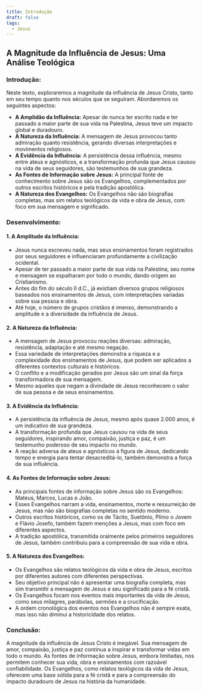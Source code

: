 ```yaml
---
title: Introdução
draft: false
tags:
  - Jesus
---
```

## A Magnitude da Influência de Jesus: Uma Análise Teológica

### **Introdução:**

Neste texto, exploraremos a magnitude da influência de Jesus Cristo, tanto em seu tempo quanto nos séculos que se seguiram. Abordaremos os seguintes aspectos:

- **A Amplidão da Influência:** Apesar de nunca ter escrito nada e ter passado a maior parte de sua vida na Palestina, Jesus teve um impacto global e duradouro.
- **A Natureza da Influência:** A mensagem de Jesus provocou tanto admiração quanto resistência, gerando diversas interpretações e movimentos religiosos.
- **A Evidência da Influência:** A persistência dessa influência, mesmo entre ateus e agnósticos, e a transformação profunda que Jesus causou na vida de seus seguidores, são testemunhos de sua grandeza.
- **As Fontes de Informação sobre Jesus:** A principal fonte de conhecimento sobre Jesus são os Evangelhos, complementados por outros escritos históricos e pela tradição apostólica.
- **A Natureza dos Evangelhos:** Os Evangelhos não são biografias completas, mas sim relatos teológicos da vida e obra de Jesus, com foco em sua mensagem e significado.

### **Desenvolvimento:**

#### **1. A Amplitude da Influência:**

- Jesus nunca escreveu nada, mas seus ensinamentos foram registrados por seus seguidores e influenciaram profundamente a civilização ocidental.
- Apesar de ter passado a maior parte de sua vida na Palestina, seu nome e mensagem se espalharam por todo o mundo, dando origem ao Cristianismo.
- Antes do fim do século II d.C., já existiam diversos grupos religiosos baseados nos ensinamentos de Jesus, com interpretações variadas sobre sua pessoa e obra.
- Até hoje, o número de grupos cristãos é imenso, demonstrando a amplitude e a diversidade da influência de Jesus.

#### **2. A Natureza da Influência:**

- A mensagem de Jesus provocou reações diversas: admiração, resistência, adaptação e até mesmo negação.
- Essa variedade de interpretações demonstra a riqueza e a complexidade dos ensinamentos de Jesus, que podem ser aplicados a diferentes contextos culturais e históricos.
- O conflito e a modificação gerados por Jesus são um sinal da força transformadora de sua mensagem.
- Mesmo aqueles que negam a divindade de Jesus reconhecem o valor de sua pessoa e de seus ensinamentos.

#### **3. A Evidência da Influência:**

- A persistência da influência de Jesus, mesmo após quase 2.000 anos, é um indicativo de sua grandeza.
- A transformação profunda que Jesus causou na vida de seus seguidores, inspirando amor, compaixão, justiça e paz, é um testemunho poderoso de seu impacto no mundo.
- A reação adversa de ateus e agnósticos à figura de Jesus, dedicando tempo e energia para tentar desacreditá-lo, também demonstra a força de sua influência.

#### **4. As Fontes de Informação sobre Jesus:**

- As principais fontes de informação sobre Jesus são os Evangelhos: Mateus, Marcos, Lucas e João.
- Esses Evangelhos narram a vida, ensinamentos, morte e ressurreição de Jesus, mas não são biografias completas no sentido moderno.
- Outros escritos históricos, como os de Tácito, Suetônio, Plínio o Jovem e Flávio Josefo, também fazem menções a Jesus, mas com foco em diferentes aspectos.
- A tradição apostólica, transmitida oralmente pelos primeiros seguidores de Jesus, também contribuiu para a compreensão de sua vida e obra.

#### **5. A Natureza dos Evangelhos:**

- Os Evangelhos são relatos teológicos da vida e obra de Jesus, escritos por diferentes autores com diferentes perspectivas.
- Seu objetivo principal não é apresentar uma biografia completa, mas sim transmitir a mensagem de Jesus e seu significado para a fé cristã.
- Os Evangelhos focam nos eventos mais importantes da vida de Jesus, como seus milagres, parábolas, sermões e a crucificação.
- A ordem cronológica dos eventos nos Evangelhos não é sempre exata, mas isso não diminui a historicidade dos relatos.

### **Conclusão:**

A magnitude da influência de Jesus Cristo é inegável. Sua mensagem de amor, compaixão, justiça e paz continua a inspirar e transformar vidas em todo o mundo. As fontes de informação sobre Jesus, embora limitadas, nos permitem conhecer sua vida, obra e ensinamentos com razoável confiabilidade. Os Evangelhos, como relatos teológicos da vida de Jesus, oferecem uma base sólida para a fé cristã e para a compreensão do impacto duradouro de Jesus na história da humanidade.

